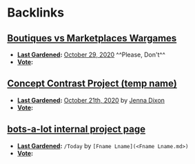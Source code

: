 
# Backlinks
## [Boutiques vs Marketplaces Wargames](<Boutiques vs Marketplaces Wargames.md>)
- **[Last Gardened](<Last Gardened.md>):** [October 29, 2020](<October 29, 2020.md>) ^^Please, Don't^^
- **[Vote](<Vote.md>):**

## [Concept Contrast Project (temp name)](<Concept Contrast Project (temp name).md>)
- **[Last Gardened](<Last Gardened.md>):** [October 21th, 2020](<October 21th, 2020.md>) by [Jenna Dixon](<Jenna Dixon.md>)
- **[Vote](<Vote.md>):**

## [bots-a-lot internal project page](<bots-a-lot internal project page.md>)
- **[Last Gardened](<Last Gardened.md>):** `/Today` by `[Fname Lname](<Fname Lname.md>)`
- **[Vote](<Vote.md>):**

